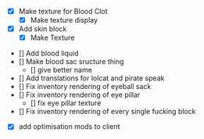- [X] Make texture for Blood Clot
    - [X] Make texture display
- [X] Add skin block
    - [X] Make Texture
- [] Add blood liquid
- [] Make blood sac sructure thing
    - [] give better name
- [] Add translations for lolcat and pirate speak
- [] Fix inventory rendering of eyeball sack
- [] Fix inventory rendering of eye pillar
    - [] fix eye pillar texture
- [] Fix inventory rendering of every single fucking block
- [X] add optimisation mods to client